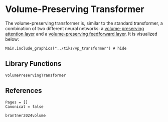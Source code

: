 # Volume-Preserving Transformer

The volume-preserving transformer is, similar to the standard transformer, a combination of two different neural networks: a [volume-preserving attention layer](@ref "Volume-Preserving Attention") and a [volume-preserving feedforward layer](@ref "Volume-Preserving Feedforward Neural Network"). It is visualized below:

```@example 
Main.include_graphics("../tikz/vp_transformer") # hide
```

## Library Functions 

```@docs; canonical=false
VolumePreservingTransformer
```

## References 

```@bibliography
Pages = []
Canonical = false

brantner2024volume
```